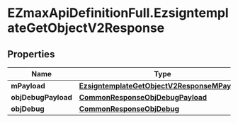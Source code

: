 # EZmaxApiDefinitionFull.EzsigntemplateGetObjectV2Response

## Properties

Name | Type | Description | Notes
------------ | ------------- | ------------- | -------------
**mPayload** | [**EzsigntemplateGetObjectV2ResponseMPayload**](EzsigntemplateGetObjectV2ResponseMPayload.md) |  | 
**objDebugPayload** | [**CommonResponseObjDebugPayload**](CommonResponseObjDebugPayload.md) |  | [optional] 
**objDebug** | [**CommonResponseObjDebug**](CommonResponseObjDebug.md) |  | [optional] 


